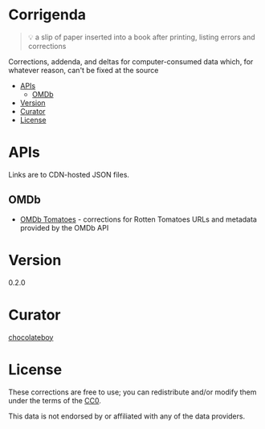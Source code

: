 # Corrigenda

> :bulb: a slip of paper inserted into a book after printing, listing errors and corrections

Corrections, addenda, and deltas for computer-consumed data which, for whatever reason, can't be fixed at the source

<!-- toc -->

- [APIs](#apis)
  - [OMDb](#omdb)
- [Version](#version)
- [Curator](#curator)
- [License](#license)

<!-- tocstop -->

# APIs

Links are to CDN-hosted JSON files.

## OMDb

* [OMDb Tomatoes](https://cdn.jsdelivr.net/gh/chocolateboy/corrigenda@0.2.0/data/omdb-tomatoes.json) -
corrections for Rotten Tomatoes URLs and metadata provided by the OMDb API

# Version

0.2.0

# Curator

[chocolateboy](mailto:chocolate@cpan.org)

# License

These corrections are free to use; you can redistribute and/or modify them
under the terms of the
[CC0](https://creativecommons.org/publicdomain/zero/1.0/).

This data is not endorsed by or affiliated with any of the data providers.
